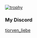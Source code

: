 [![trophy](https://github-profile-trophy.vercel.app/?username=Tjorven-Liebe)](https://github.com/ryo-ma/github-profile-trophy)
### My Discord
<a href="https://discord.com/users/428284027519369217" target="_blank">tjorven_liebe</a>
